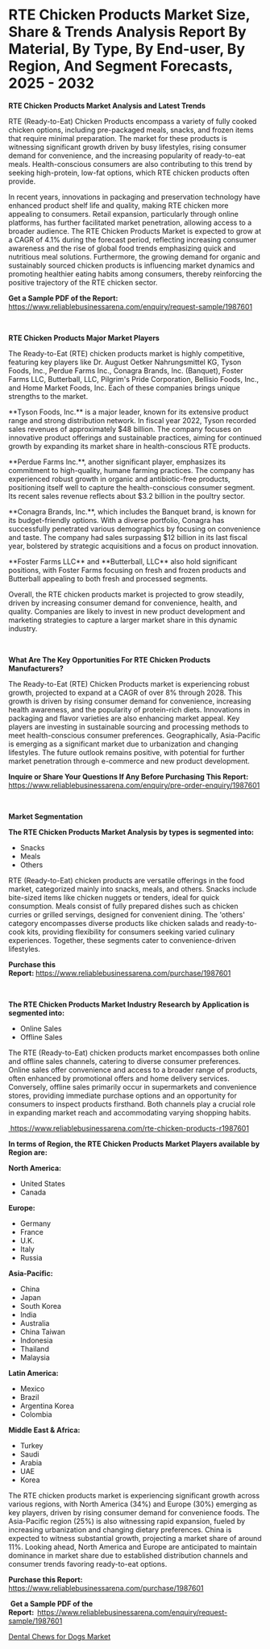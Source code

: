 <p><h1>RTE Chicken Products Market Size, Share & Trends Analysis Report By Material, By Type, By End-user, By Region, And Segment Forecasts, 2025 - 2032</h1></p><p><strong>RTE Chicken Products Market Analysis and Latest Trends</strong></p>
<p><p>RTE (Ready-to-Eat) Chicken Products encompass a variety of fully cooked chicken options, including pre-packaged meals, snacks, and frozen items that require minimal preparation. The market for these products is witnessing significant growth driven by busy lifestyles, rising consumer demand for convenience, and the increasing popularity of ready-to-eat meals. Health-conscious consumers are also contributing to this trend by seeking high-protein, low-fat options, which RTE chicken products often provide.</p><p>In recent years, innovations in packaging and preservation technology have enhanced product shelf life and quality, making RTE chicken more appealing to consumers. Retail expansion, particularly through online platforms, has further facilitated market penetration, allowing access to a broader audience. The RTE Chicken Products Market is expected to grow at a CAGR of 4.1% during the forecast period, reflecting increasing consumer awareness and the rise of global food trends emphasizing quick and nutritious meal solutions. Furthermore, the growing demand for organic and sustainably sourced chicken products is influencing market dynamics and promoting healthier eating habits among consumers, thereby reinforcing the positive trajectory of the RTE chicken sector.</p></p>
<p><strong>Get a Sample PDF of the Report:&nbsp;</strong> <a href="https://www.reliablebusinessarena.com/enquiry/request-sample/1987601?utm_campaign=2318&utm_medium=2&utm_source=Github&utm_content=ia&utm_term=14022025&utm_id=rte-chicken-products">https://www.reliablebusinessarena.com/enquiry/request-sample/1987601</a></p>
<p>&nbsp;</p>
<p><strong>RTE Chicken Products Major Market Players</strong></p>
<p><p>The Ready-to-Eat (RTE) chicken products market is highly competitive, featuring key players like Dr. August Oetker Nahrungsmittel KG, Tyson Foods, Inc., Perdue Farms Inc., Conagra Brands, Inc. (Banquet), Foster Farms LLC, Butterball, LLC, Pilgrim's Pride Corporation, Bellisio Foods, Inc., and Home Market Foods, Inc. Each of these companies brings unique strengths to the market.</p><p>**Tyson Foods, Inc.** is a major leader, known for its extensive product range and strong distribution network. In fiscal year 2022, Tyson recorded sales revenues of approximately $48 billion. The company focuses on innovative product offerings and sustainable practices, aiming for continued growth by expanding its market share in health-conscious RTE products.</p><p>**Perdue Farms Inc.**, another significant player, emphasizes its commitment to high-quality, humane farming practices. The company has experienced robust growth in organic and antibiotic-free products, positioning itself well to capture the health-conscious consumer segment. Its recent sales revenue reflects about $3.2 billion in the poultry sector.</p><p>**Conagra Brands, Inc.**, which includes the Banquet brand, is known for its budget-friendly options. With a diverse portfolio, Conagra has successfully penetrated various demographics by focusing on convenience and taste. The company had sales surpassing $12 billion in its last fiscal year, bolstered by strategic acquisitions and a focus on product innovation.</p><p>**Foster Farms LLC** and **Butterball, LLC** also hold significant positions, with Foster Farms focusing on fresh and frozen products and Butterball appealing to both fresh and processed segments. </p><p>Overall, the RTE chicken products market is projected to grow steadily, driven by increasing consumer demand for convenience, health, and quality. Companies are likely to invest in new product development and marketing strategies to capture a larger market share in this dynamic industry.</p></p>
<p>&nbsp;</p>
<p><strong>What Are The Key Opportunities For RTE Chicken Products Manufacturers?</strong></p>
<p><p>The Ready-to-Eat (RTE) Chicken Products market is experiencing robust growth, projected to expand at a CAGR of over 8% through 2028. This growth is driven by rising consumer demand for convenience, increasing health awareness, and the popularity of protein-rich diets. Innovations in packaging and flavor varieties are also enhancing market appeal. Key players are investing in sustainable sourcing and processing methods to meet health-conscious consumer preferences. Geographically, Asia-Pacific is emerging as a significant market due to urbanization and changing lifestyles. The future outlook remains positive, with potential for further market penetration through e-commerce and new product development.</p></p>
<p><strong>Inquire or Share Your Questions If Any Before Purchasing This Report:</strong> <a href="https://www.reliablebusinessarena.com/enquiry/pre-order-enquiry/1987601?utm_campaign=2318&utm_medium=2&utm_source=Github&utm_content=ia&utm_term=14022025&utm_id=rte-chicken-products">https://www.reliablebusinessarena.com/enquiry/pre-order-enquiry/1987601</a></p>
<p>&nbsp;</p>
<p><strong>Market Segmentation</strong></p>
<p><strong>The RTE Chicken Products Market Analysis by types is segmented into:</strong></p>
<p><ul><li>Snacks</li><li>Meals</li><li>Others</li></ul></p>
<p><p>RTE (Ready-to-Eat) chicken products are versatile offerings in the food market, categorized mainly into snacks, meals, and others. Snacks include bite-sized items like chicken nuggets or tenders, ideal for quick consumption. Meals consist of fully prepared dishes such as chicken curries or grilled servings, designed for convenient dining. The 'others' category encompasses diverse products like chicken salads and ready-to-cook kits, providing flexibility for consumers seeking varied culinary experiences. Together, these segments cater to convenience-driven lifestyles.</p></p>
<p><strong>Purchase this Report:&nbsp;</strong><a href="https://www.reliablebusinessarena.com/purchase/1987601?utm_campaign=2318&utm_medium=2&utm_source=Github&utm_content=ia&utm_term=14022025&utm_id=rte-chicken-products">https://www.reliablebusinessarena.com/purchase/1987601</a></p>
<p>&nbsp;</p>
<p><strong>The RTE Chicken Products Market Industry Research by Application is segmented into:</strong></p>
<p><ul><li>Online Sales</li><li>Offline Sales</li></ul></p>
<p><p>The RTE (Ready-to-Eat) chicken products market encompasses both online and offline sales channels, catering to diverse consumer preferences. Online sales offer convenience and access to a broader range of products, often enhanced by promotional offers and home delivery services. Conversely, offline sales primarily occur in supermarkets and convenience stores, providing immediate purchase options and an opportunity for consumers to inspect products firsthand. Both channels play a crucial role in expanding market reach and accommodating varying shopping habits.</p></p>
<p><a href="https://www.reliablebusinessarena.com/rte-chicken-products-r1987601?utm_campaign=2318&utm_medium=2&utm_source=Github&utm_content=ia&utm_term=14022025&utm_id=rte-chicken-products">&nbsp;https://www.reliablebusinessarena.com/rte-chicken-products-r1987601</a></p>
<p><strong>In terms of Region, the RTE Chicken Products Market Players available by Region are:</strong></p>
<p>
    <p> <strong> North America: </strong>
        <ul>
            <li>United States</li>
            <li>Canada</li>
        </ul>
        </p> 
    <p> <strong> Europe: </strong>
        <ul>
            <li>Germany</li>
            <li>France</li>
            <li>U.K.</li>
            <li>Italy</li>
            <li>Russia</li>
        </ul>
        </p> 
    <p> <strong> Asia-Pacific: </strong>
        <ul>
            <li>China</li>
            <li>Japan</li>
            <li>South Korea</li>
            <li>India</li>
            <li>Australia</li>
            <li>China Taiwan</li>
            <li>Indonesia</li>
            <li>Thailand</li>
            <li>Malaysia</li>
        </ul>
        </p> 
    <p> <strong> Latin America: </strong>
        <ul>
            <li>Mexico</li>
            <li>Brazil</li>
            <li>Argentina Korea</li>
            <li>Colombia</li>
        </ul>
        </p> 
    <p> <strong> Middle East & Africa: </strong>
        <ul>
            <li>Turkey</li>
            <li>Saudi</li>
            <li>Arabia</li>
            <li>UAE</li>
            <li>Korea</li>
        </ul>
    </p>
    </p>
<p><p>The RTE chicken products market is experiencing significant growth across various regions, with North America (34%) and Europe (30%) emerging as key players, driven by rising consumer demand for convenience foods. The Asia-Pacific region (25%) is also witnessing rapid expansion, fueled by increasing urbanization and changing dietary preferences. China is expected to witness substantial growth, projecting a market share of around 11%. Looking ahead, North America and Europe are anticipated to maintain dominance in market share due to established distribution channels and consumer trends favoring ready-to-eat options.</p></p>
<p><strong>Purchase this Report: </strong><a href="https://www.reliablebusinessarena.com/purchase/1987601?utm_campaign=2318&utm_medium=2&utm_source=Github&utm_content=ia&utm_term=14022025&utm_id=rte-chicken-products">https://www.reliablebusinessarena.com/purchase/1987601</a></p>
<p>&nbsp;<strong>Get a Sample PDF of the Report:&nbsp;&nbsp;</strong><a href="https://www.reliablebusinessarena.com/enquiry/request-sample/1987601?utm_campaign=2318&utm_medium=2&utm_source=Github&utm_content=ia&utm_term=14022025&utm_id=rte-chicken-products">https://www.reliablebusinessarena.com/enquiry/request-sample/1987601</a></p>
<p><strong></strong></p>
<p><p><a href="https://github.com/arvelm4nthig/Market-Research-Report-List-1/blob/main/dental-chews-for-dogs-market.md?utm_campaign=2318&utm_medium=2&utm_source=Github&utm_content=ia&utm_term=14022025&utm_id=rte-chicken-products">Dental Chews for Dogs Market</a></p></p>